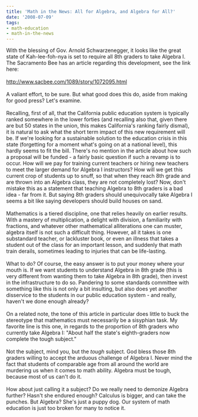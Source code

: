 ```yaml
---
title: 'Math in the News: All for Algebra, and Algebra for All?'
date: '2008-07-09'
tags:
- math-education
- math-in-the-news
---
```


With the blessing of Gov. Arnold Schwarzenegger, it looks like the great state of <span class="blsp-spelling-error" id="SPELLING_ERROR_0">Kah</span>-lee-<span class="blsp-spelling-error" id="SPELLING_ERROR_1">foh</span>-<span class="blsp-spelling-error" id="SPELLING_ERROR_2">nya</span> is set to require all 8<span class="blsp-spelling-error" id="SPELLING_ERROR_3">th</span> graders to take Algebra I.  The Sacramento Bee has an article regarding this development, see the link here:<br /><br /><a href="http://www.sacbee.com/1089/story/1072095.html">http://www.sacbee.com/1089/story/1072095.html</a><br /><br />A valiant effort, to be sure.  But what good does this do, aside from making for good press?  Let's examine.<br /><br />Recalling, first of all, that the California public education system is typically ranked somewhere in the lower forties (and recalling also that, given there are but 50 states in the union, this makes California's ranking fairly dismal), it is natural to ask what the short term impact of this new requirement will be.  If we're looking for a sustainable solution to the education crisis in this state (forgetting for a moment what's going on at a national level), this hardly seems to fit the bill.  There's no mention in the article about how such a proposal will be funded - a fairly basic question if such a revamp is to occur.  How will we pay for training current teachers or hiring new teachers to meet the larger demand for Algebra I instructors?  How will we get this current crop of students up to snuff, so that when they reach 8<span class="blsp-spelling-error" id="SPELLING_ERROR_4">th</span> grade and are thrown into an Algebra class, they are not completely lost?  Now, don't mistake this as a statement that teaching Algebra to 8<span class="blsp-spelling-error" id="SPELLING_ERROR_5">th</span> graders is a bad idea - far from it.  But saying 8<span class="blsp-spelling-error" id="SPELLING_ERROR_6">th</span> graders should unequivocally take Algebra I seems a bit like saying developers should build houses on sand.<br /><br />Mathematics is a tiered discipline, one that relies heavily on earlier results.  With a mastery of multiplication, a delight with division, a familiarity with fractions, and whatever other mathematical alliterations one can muster, algebra itself is not such a difficult thing.  However, all it takes is one substandard teacher, or lackluster book, or even an illness that takes a student out of the class for an important lesson, and suddenly that math train derails, sometimes leading to injuries that can be life-lasting.<br /><br />What to do?  Of course, the easy answer is to put your money where your mouth is.  If we want students to understand Algebra in 8<span class="blsp-spelling-error" id="SPELLING_ERROR_7">th</span> grade (this is very different from wanting them to take Algebra in 8<span class="blsp-spelling-error" id="SPELLING_ERROR_8">th</span> grade), then invest in the infrastructure to do so. Pandering to some standards committee with something like this is not only a bit insulting, but also does yet another disservice to the students in our public education system - and really, haven't we done enough already?<br /><br />On a related note, the tone of this article in particular does little to buck the stereotype that mathematics must necessarily be a <span class="blsp-spelling-error" id="SPELLING_ERROR_9">sisyphian</span> task.  My favorite line is this one, in regards to the proportion of 8<span class="blsp-spelling-error" id="SPELLING_ERROR_10">th</span> graders who currently take Algebra I: "About half the state's eighth-graders now complete the tough subject."<br /><br />Not the subject, mind you, but the <span style="font-style: italic;">tough</span> subject.  God bless those 8<span class="blsp-spelling-error" id="SPELLING_ERROR_11">th</span> graders willing to accept the arduous challenge of Algebra I.  Never mind the fact that students of comparable age from all around the world are murdering us when it comes to math ability.  Algebra must be tough, because most of us can't do it.<br /><br />How about just calling it a subject?  Do we really need to demonize Algebra further?  Hasn't she endured enough?  Calculus is bigger, and can take the punches.  But Algebra?  She's just a puppy dog.  Our system of math education is just too broken for many to notice it.
